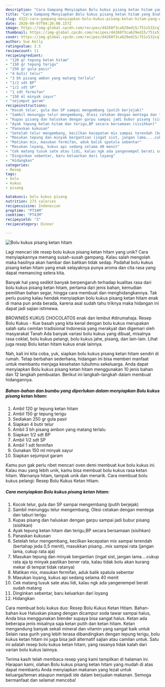 ```yaml
---
description: "Cara Gampang Menyiapkan Bolu kukus pisang ketan hitam yang Enak Banget"
title: "Cara Gampang Menyiapkan Bolu kukus pisang ketan hitam yang Enak Banget"
slug: 4322-cara-gampang-menyiapkan-bolu-kukus-pisang-ketan-hitam-yang-enak-banget
date: 2020-09-07T04:26:00.157Z
image: https://img-global.cpcdn.com/recipes/d4260f3ca629ed15/751x532cq70/bolu-kukus-pisang-ketan-hitam-foto-resep-utama.jpg
thumbnail: https://img-global.cpcdn.com/recipes/d4260f3ca629ed15/751x532cq70/bolu-kukus-pisang-ketan-hitam-foto-resep-utama.jpg
cover: https://img-global.cpcdn.com/recipes/d4260f3ca629ed15/751x532cq70/bolu-kukus-pisang-ketan-hitam-foto-resep-utama.jpg
author: Sue Kelly
ratingvalue: 3.5
reviewcount: 11
recipeingredient:
- "120 gr tepung ketan hitam"
- "150 gr tepung terigu"
- "250 gr gula pasir"
- "4 butir telur"
- "3 bh pisang ambon yang matang terlalu"
- "1/2 sdt BP"
- "1/2 sdt SP"
- "1 sdt fermifan"
- "150 ml minyak sayur"
- "sejumput garam"
recipeinstructions:
- "Kocok telur, gula dan SP sampai mengembang (putih berjejak)"
- "Sambil menunggu telur mengembang, Olesi cetakan dengan mentega dan taburi terigu"
- "Kupas pisang dan haluskan dengan garpu sampai jadi bubur pisang (sisihkan)"
- "Ayak tepung ketan hitam dan terigu,BP secara bersamaan (sisihkan)"
- "Panaskan kukusan"
- "Setelah telur mengembang, kecilkan kecepatan mix sampai terendah (bertahap jeda 0,5 menit), masukkan pisang...mix sampai rata (jangan lama, cukup rata aja)"
- "Masukan tepung dan minyak bergantian (ingat sist, jangan lama....cukup rata aja tp minyak pastikan bener rata, kalau tidak bolu akan kurang mekar di tempat tidak ratanya)"
- "Matikan mix, masukan fermifan, aduk balik spatula sebentar"
- "Masukan loyang, kukus api sedang selama 40 menit"
- "Cek matang tusuk sate atau lidi, kalau ngk ada yangenempel berati sudah matang"
- "Dinginkan sebentar, baru keluarkan dari loyang"
- "Hidangkan"
categories:
- Resep
tags:
- bolu
- kukus
- pisang

katakunci: bolu kukus pisang 
nutrition: 273 calories
recipecuisine: Indonesian
preptime: "PT34M"
cooktime: "PT43M"
recipeyield: "3"
recipecategory: Dinner

---
```



![Bolu kukus pisang ketan hitam](https://img-global.cpcdn.com/recipes/d4260f3ca629ed15/751x532cq70/bolu-kukus-pisang-ketan-hitam-foto-resep-utama.jpg)

Lagi mencari ide resep bolu kukus pisang ketan hitam yang unik? Cara menyiapkannya memang susah-susah gampang. Kalau salah mengolah maka hasilnya akan hambar dan bahkan tidak sedap. Padahal bolu kukus pisang ketan hitam yang enak selayaknya punya aroma dan cita rasa yang dapat memancing selera kita.

Banyak hal yang sedikit banyak berpengaruh terhadap kualitas rasa dari bolu kukus pisang ketan hitam, pertama dari jenis bahan, kemudian pemilihan bahan segar, hingga cara membuat dan menghidangkannya. Tak perlu pusing kalau hendak menyiapkan bolu kukus pisang ketan hitam enak di mana pun anda berada, karena asal sudah tahu triknya maka hidangan ini dapat jadi sajian istimewa.

BROWNIES KUKUS CHOCOLATOS enak dan lembut #dirumahaja. Resep Bolu Kukus - Kue basah yang kita kenal dengan bolu kukus merupakan salah satu cemilan tradisional Indonesia yang merakyat dan digemari oleh masyarakat Tanah Ada banyak variasi bolu kukus yang dibuat, misalnya rasa coklat, bolu kukus pelangi, bolu kukus jahe, pisang, dan lain-lain. Lihat juga resep Bolu ketan hitam kukus enak lainnya.


Nah, kali ini kita coba, yuk, siapkan bolu kukus pisang ketan hitam sendiri di rumah. Tetap berbahan sederhana, hidangan ini bisa memberi manfaat untuk membantu menjaga kesehatan tubuhmu sekeluarga. Anda dapat menyiapkan Bolu kukus pisang ketan hitam menggunakan 10 jenis bahan dan 12 langkah pembuatan. Berikut ini langkah-langkah dalam membuat hidangannya.

<!--inarticleads1-->

##### Bahan-bahan dan bumbu yang diperlukan dalam menyiapkan Bolu kukus pisang ketan hitam:

1. Ambil 120 gr tepung ketan hitam
1. Ambil 150 gr tepung terigu
1. Sediakan 250 gr gula pasir
1. Siapkan 4 butir telur
1. Ambil 3 bh pisang ambon yang matang terlalu
1. Siapkan 1/2 sdt BP
1. Ambil 1/2 sdt SP
1. Ambil 1 sdt fermifan
1. Gunakan 150 ml minyak sayur
1. Siapkan sejumput garam


Kamu pun gak perlu ribet mencari oven demi membuat kue bolu kukus ini. Kalau mau yang lebih unik, kamu bisa membuat bolu kukus rasa ketan hitam. Warnanya hitam, tampak unik dan menarik. Cara membuat bolu kukus pelangi: Resep Bolu Kukus Ketan Hitam. 

<!--inarticleads2-->

##### Cara menyiapkan Bolu kukus pisang ketan hitam:

1. Kocok telur, gula dan SP sampai mengembang (putih berjejak)
1. Sambil menunggu telur mengembang, Olesi cetakan dengan mentega dan taburi terigu
1. Kupas pisang dan haluskan dengan garpu sampai jadi bubur pisang (sisihkan)
1. Ayak tepung ketan hitam dan terigu,BP secara bersamaan (sisihkan)
1. Panaskan kukusan
1. Setelah telur mengembang, kecilkan kecepatan mix sampai terendah (bertahap jeda 0,5 menit), masukkan pisang...mix sampai rata (jangan lama, cukup rata aja)
1. Masukan tepung dan minyak bergantian (ingat sist, jangan lama....cukup rata aja tp minyak pastikan bener rata, kalau tidak bolu akan kurang mekar di tempat tidak ratanya)
1. Matikan mix, masukan fermifan, aduk balik spatula sebentar
1. Masukan loyang, kukus api sedang selama 40 menit
1. Cek matang tusuk sate atau lidi, kalau ngk ada yangenempel berati sudah matang
1. Dinginkan sebentar, baru keluarkan dari loyang
1. Hidangkan


Cara membuat bolu kukus duo: Resep Bolu Kukus Ketan Hitam. Bahan-bahan kue Haluskan pisang dengan dicampur soda tawar sampai halus, Anda bisa menggunakan blender supaya bisa sangat halus. Ketan ada beberapa jenis misalnya saja ketan putih dan ketan hitam. Ketan mengandung banyak sekali mineral dan vitamin yang sangat baik untuk Selain rasa gurih yang lebih terasa dibandingkan dengan tepung terigu, bolu kukus ketan hitam ini juga bisa jadi alternatif sajian atau camilan untuk. Satu ini adalah resep bolu kukus ketan hitam, yang rasanya tidak kalah dari varian bolu kukus lainnya. 

Terima kasih telah membaca resep yang kami tampilkan di halaman ini. Harapan kami, olahan Bolu kukus pisang ketan hitam yang mudah di atas dapat membantu Anda menyiapkan makanan yang lezat untuk keluarga/teman ataupun menjadi ide dalam berjualan makanan. Semoga bermanfaat dan selamat mencoba!
